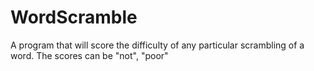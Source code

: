 # WordScramble
A program that will score the difficulty of any particular scrambling of a word. The scores can be "not", "poor"
